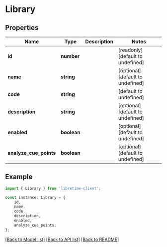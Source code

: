 # Library


## Properties

Name | Type | Description | Notes
------------ | ------------- | ------------- | -------------
**id** | **number** |  | [readonly] [default to undefined]
**name** | **string** |  | [optional] [default to undefined]
**code** | **string** |  | [default to undefined]
**description** | **string** |  | [optional] [default to undefined]
**enabled** | **boolean** |  | [optional] [default to undefined]
**analyze_cue_points** | **boolean** |  | [optional] [default to undefined]

## Example

```typescript
import { Library } from 'libretime-client';

const instance: Library = {
    id,
    name,
    code,
    description,
    enabled,
    analyze_cue_points,
};
```

[[Back to Model list]](../README.md#documentation-for-models) [[Back to API list]](../README.md#documentation-for-api-endpoints) [[Back to README]](../README.md)
